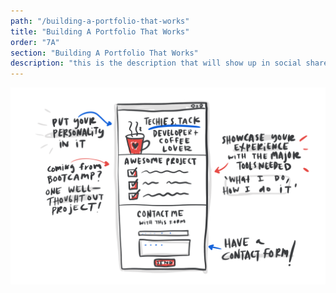 ```yaml
---
path: "/building-a-portfolio-that-works"
title: "Building A Portfolio That Works"
order: "7A"
section: "Building A Portfolio That Works"
description: "this is the description that will show up in social shares"
---
```


![Portfolio](./images/Portfolio.png)


